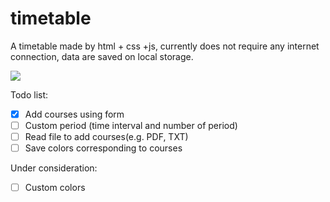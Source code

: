 # timetable
 
A timetable made by html + css +js, currently does not require any internet connection, data are saved on local storage.

![](https://i.ibb.co/K96cTSG/preview.png)

Todo list:

- [x] Add courses using form
- [ ] Custom period (time interval and number of period)
- [ ] Read file to add courses(e.g. PDF, TXT)
- [ ] Save colors corresponding to courses

Under consideration:

- [ ] Custom colors
